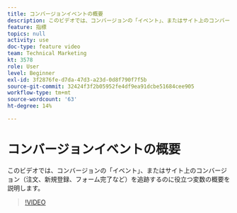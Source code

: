 ```yaml
---
title: コンバージョンイベントの概要
description: このビデオでは、コンバージョンの「イベント」、またはサイト上のコンバージョン（注文、新規登録、フォーム完了など）を追跡するのに役立つ変数の概要を説明します。
feature: 指標
topics: null
activity: use
doc-type: feature video
team: Technical Marketing
kt: 3578
role: User
level: Beginner
exl-id: 3f2876fe-d7da-47d3-a23d-0d8f790f7f5b
source-git-commit: 32424f3f2b05952fe4df9ea91dcbe51684cee905
workflow-type: tm+mt
source-wordcount: '63'
ht-degree: 14%

---
```


# コンバージョンイベントの概要

このビデオでは、コンバージョンの「イベント」、またはサイト上のコンバージョン（注文、新規登録、フォーム完了など）を追跡するのに役立つ変数の概要を説明します。

>[!VIDEO](https://video.tv.adobe.com/v/28764/?quality=12)
